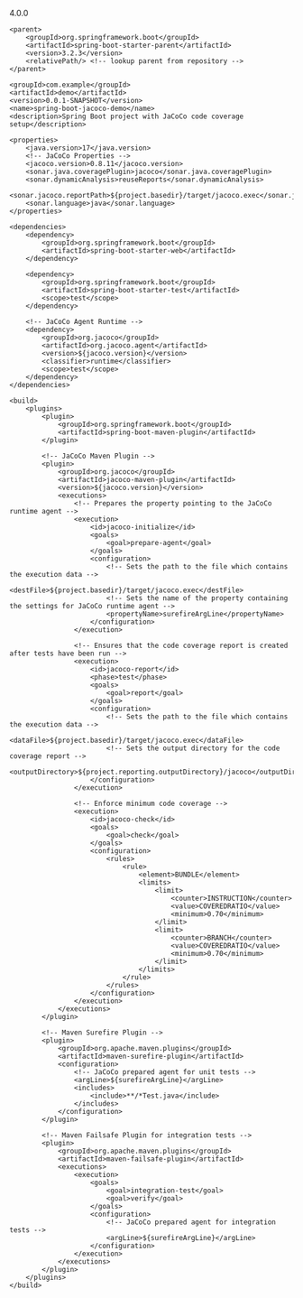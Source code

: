 <?xml version="1.0" encoding="UTF-8"?>
<project xmlns="http://maven.apache.org/POM/4.0.0" xmlns:xsi="http://www.w3.org/2001/XMLSchema-instance"
         xsi:schemaLocation="http://maven.apache.org/POM/4.0.0 https://maven.apache.org/xsd/maven-4.0.0.xsd">
    <modelVersion>4.0.0</modelVersion>
    
    <parent>
        <groupId>org.springframework.boot</groupId>
        <artifactId>spring-boot-starter-parent</artifactId>
        <version>3.2.3</version>
        <relativePath/> <!-- lookup parent from repository -->
    </parent>
    
    <groupId>com.example</groupId>
    <artifactId>demo</artifactId>
    <version>0.0.1-SNAPSHOT</version>
    <name>spring-boot-jacoco-demo</name>
    <description>Spring Boot project with JaCoCo code coverage setup</description>
    
    <properties>
        <java.version>17</java.version>
        <!-- JaCoCo Properties -->
        <jacoco.version>0.8.11</jacoco.version>
        <sonar.java.coveragePlugin>jacoco</sonar.java.coveragePlugin>
        <sonar.dynamicAnalysis>reuseReports</sonar.dynamicAnalysis>
        <sonar.jacoco.reportPath>${project.basedir}/target/jacoco.exec</sonar.jacoco.reportPath>
        <sonar.language>java</sonar.language>
    </properties>
    
    <dependencies>
        <dependency>
            <groupId>org.springframework.boot</groupId>
            <artifactId>spring-boot-starter-web</artifactId>
        </dependency>
        
        <dependency>
            <groupId>org.springframework.boot</groupId>
            <artifactId>spring-boot-starter-test</artifactId>
            <scope>test</scope>
        </dependency>
        
        <!-- JaCoCo Agent Runtime -->
        <dependency>
            <groupId>org.jacoco</groupId>
            <artifactId>org.jacoco.agent</artifactId>
            <version>${jacoco.version}</version>
            <classifier>runtime</classifier>
            <scope>test</scope>
        </dependency>
    </dependencies>
    
    <build>
        <plugins>
            <plugin>
                <groupId>org.springframework.boot</groupId>
                <artifactId>spring-boot-maven-plugin</artifactId>
            </plugin>
            
            <!-- JaCoCo Maven Plugin -->
            <plugin>
                <groupId>org.jacoco</groupId>
                <artifactId>jacoco-maven-plugin</artifactId>
                <version>${jacoco.version}</version>
                <executions>
                    <!-- Prepares the property pointing to the JaCoCo runtime agent -->
                    <execution>
                        <id>jacoco-initialize</id>
                        <goals>
                            <goal>prepare-agent</goal>
                        </goals>
                        <configuration>
                            <!-- Sets the path to the file which contains the execution data -->
                            <destFile>${project.basedir}/target/jacoco.exec</destFile>
                            <!-- Sets the name of the property containing the settings for JaCoCo runtime agent -->
                            <propertyName>surefireArgLine</propertyName>
                        </configuration>
                    </execution>
                    
                    <!-- Ensures that the code coverage report is created after tests have been run -->
                    <execution>
                        <id>jacoco-report</id>
                        <phase>test</phase>
                        <goals>
                            <goal>report</goal>
                        </goals>
                        <configuration>
                            <!-- Sets the path to the file which contains the execution data -->
                            <dataFile>${project.basedir}/target/jacoco.exec</dataFile>
                            <!-- Sets the output directory for the code coverage report -->
                            <outputDirectory>${project.reporting.outputDirectory}/jacoco</outputDirectory>
                        </configuration>
                    </execution>
                    
                    <!-- Enforce minimum code coverage -->
                    <execution>
                        <id>jacoco-check</id>
                        <goals>
                            <goal>check</goal>
                        </goals>
                        <configuration>
                            <rules>
                                <rule>
                                    <element>BUNDLE</element>
                                    <limits>
                                        <limit>
                                            <counter>INSTRUCTION</counter>
                                            <value>COVEREDRATIO</value>
                                            <minimum>0.70</minimum>
                                        </limit>
                                        <limit>
                                            <counter>BRANCH</counter>
                                            <value>COVEREDRATIO</value>
                                            <minimum>0.70</minimum>
                                        </limit>
                                    </limits>
                                </rule>
                            </rules>
                        </configuration>
                    </execution>
                </executions>
            </plugin>
            
            <!-- Maven Surefire Plugin -->
            <plugin>
                <groupId>org.apache.maven.plugins</groupId>
                <artifactId>maven-surefire-plugin</artifactId>
                <configuration>
                    <!-- JaCoCo prepared agent for unit tests -->
                    <argLine>${surefireArgLine}</argLine>
                    <includes>
                        <include>**/*Test.java</include>
                    </includes>
                </configuration>
            </plugin>
            
            <!-- Maven Failsafe Plugin for integration tests -->
            <plugin>
                <groupId>org.apache.maven.plugins</groupId>
                <artifactId>maven-failsafe-plugin</artifactId>
                <executions>
                    <execution>
                        <goals>
                            <goal>integration-test</goal>
                            <goal>verify</goal>
                        </goals>
                        <configuration>
                            <!-- JaCoCo prepared agent for integration tests -->
                            <argLine>${surefireArgLine}</argLine>
                        </configuration>
                    </execution>
                </executions>
            </plugin>
        </plugins>
    </build>
</project>
